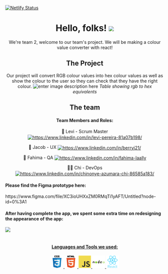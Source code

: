 [![Netlify Status](https://api.netlify.com/api/v1/badges/24194c9e-72f2-4605-9cf6-ed49e4a9298e/deploy-status)](https://app.netlify.com/sites/team2rgb2hex/deploys)
<h1 align="center"> Hello, folks! <img src="https://raw.githubusercontent.com/MartinHeinz/MartinHeinz/master/wave.gif" width="30px"> </h1>

<div align="center">
We're team 2, welcome to our team's project. We will be making a colour value converter with react!

## The Project
Our project will convert RGB colour values into hex colour values as well as show the colour to the user so they can check that they have the right colour. 
![enter image description here](http://code.adonline.id.au/wp-content/uploads/excel-rgb-to-hex-01-2.png)
*Table showing rgb to hex equivalents*

## The team

<h4>Team Members and Roles:</h4>
<p></p>


🎯 Levi - Scrum Master
<a href="https://www.linkedin.com/in/levi-pereira-81a07b198/" target="blank"><img align="center" src="https://raw.githubusercontent.com/rahuldkjain/github-profile-readme-generator/master/src/images/icons/Social/linked-in-alt.svg" alt="https://www.linkedin.com/in/levi-pereira-81a07b198/" height="30" width="40" /></a>

🎀 Jacob - UX
<a href="https://linkedin.com/in/https://www.linkedin.com/in/berryj21/" target="blank"><img align="center" src="https://raw.githubusercontent.com/rahuldkjain/github-profile-readme-generator/master/src/images/icons/Social/linked-in-alt.svg" alt="https://www.linkedin.com/in/berryj21/" height="30" width="40" /></a>

🤝 Fahima - QA
<a href="https://www.linkedin.com/in/fahima-laally" target="blank"><img align="center" src="https://raw.githubusercontent.com/rahuldkjain/github-profile-readme-generator/master/src/images/icons/Social/linked-in-alt.svg" alt="https://www.linkedin.com/in/fahima-laally" height="30" width="40" /></a>

👨‍💻 Chi - DevOps
<a href="https://www.linkedin.com/in/chinonye-azumara-chi-86585a183/" target="blank"><img align="center" src="https://raw.githubusercontent.com/rahuldkjain/github-profile-readme-generator/master/src/images/icons/Social/linked-in-alt.svg" alt="https://www.linkedin.com/in/chinonye-azumara-chi-86585a183/" height="30" width="40" /></a>

<h4 align="left">Please find the Figma prototype here: </h4>
<p align="left">https://www.figma.com/file/XC3ioUHXxZM0RMqTi1yAFT/Untitled?node-id=0%3A1</p>
  
  
<h4 align="left">After having complete the app, we spent some extra time on redesigning the appearance of the app: </h4>
<p><a href="https://lh3.googleusercontent.com/NitEvPDKbXFXWRuVWhEzcaxeFdg1KjF5NUJTu-ih-4rYYiRzsmjuJBVk9kDiBMdUwMEYO888S3hQnAGDOcQZO9Mkb-Vq1rGecoA8HyOhl_Tk2Rr8if9n-3gHWkJJCfmUqt79hcjq=w2400?source=screenshot.guru"> <img align="left" src="https://lh3.googleusercontent.com/NitEvPDKbXFXWRuVWhEzcaxeFdg1KjF5NUJTu-ih-4rYYiRzsmjuJBVk9kDiBMdUwMEYO888S3hQnAGDOcQZO9Mkb-Vq1rGecoA8HyOhl_Tk2Rr8if9n-3gHWkJJCfmUqt79hcjq=w600-h315-p-k"</a></p>
<br><br>

  
<h4>Languages and Tools we used:</h4>
<p> <a href="https://www.w3schools.com/css/" target="_blank" rel="noreferrer"> <img src="https://raw.githubusercontent.com/devicons/devicon/master/icons/css3/css3-original-wordmark.svg" alt="css3" width="40" height="40"/> </a> <a href="https://www.w3.org/html/" target="_blank" rel="noreferrer"> <img src="https://raw.githubusercontent.com/devicons/devicon/master/icons/html5/html5-original-wordmark.svg" alt="html5" width="40" height="40"/> </a> <a href="https://developer.mozilla.org/en-US/docs/Web/JavaScript" target="_blank" rel="noreferrer"> <img src="https://raw.githubusercontent.com/devicons/devicon/master/icons/javascript/javascript-original.svg" alt="javascript" width="40" height="40"/> </a> <a href="https://nodejs.org" target="_blank" rel="noreferrer"> <img src="https://raw.githubusercontent.com/devicons/devicon/master/icons/nodejs/nodejs-original-wordmark.svg" alt="nodejs" width="40" height="40"/> </a> <a href="https://reactjs.org/" target="_blank" rel="noreferrer"> <img src="https://raw.githubusercontent.com/devicons/devicon/master/icons/react/react-original-wordmark.svg" alt="react" width="40" height="40"/> </a> </p>
</div>
